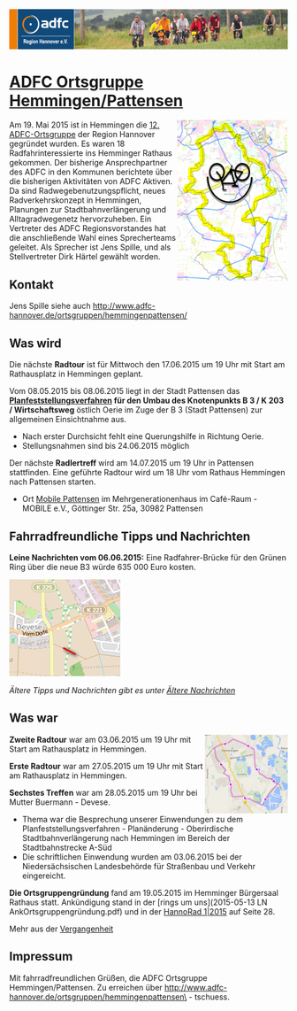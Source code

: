 [![](banner.png)](http://www.adfc-hannover.de/)

# [ADFC Ortsgruppe Hemmingen/Pattensen](http://adfc-hemmingen-pattensen.github.io/)


<img src="smiley2.png" alt="" style="float:right;"/>

Am 19. Mai 2015 ist in Hemmingen die [12. ADFC-Ortsgruppe](http://adfc-hemmingen-pattensen.github.io/) der Region Hannover gegründet wurden. Es waren 18 Radfahrinteressierte ins Hemminger Rathaus gekommen. Der bisherige Ansprechpartner des ADFC in den Kommunen berichtete über die bisherigen Aktivitäten von ADFC Aktiven. Da sind Radwegebenutzungspflicht, neues Radverkehrskonzept in Hemmingen, Planungen zur Stadtbahnverlängerung und Alltagradwegenetz hervorzuheben. Ein Vertreter des ADFC Regionsvorstandes hat die anschließende Wahl eines Sprecherteams geleitet. Als Sprecher ist Jens Spille, und als Stellvertreter Dirk Härtel gewählt worden.

## Kontakt

Jens Spille siehe auch  <http://www.adfc-hannover.de/ortsgruppen/hemmingenpattensen/>  

## Was wird

Die nächste **Radtour** ist für Mittwoch den 17.06.2015 um 19 Uhr mit Start am Rathausplatz in Hemmingen geplant.

Vom 08.05.2015 bis 08.06.2015 liegt in der Stadt Pattensen das **[Planfeststellungsverfahren](http://www.hannover.de/Leben-in-der-Region-Hannover/Verwaltungen-Kommunen/Bekanntmachungen-Ausschreibungen/Amtliche-Bekanntmachungen/Planfeststellungsverfahrens-f%C3%BCr-den-Umbau-des-Knotenpunkts-B-3-K-203-Wirtschaftsweg-%C3%B6stlich-Oerie-im-Zuge-der-B-3-Stadt-Pattensen) für den Umbau des Knotenpunkts B 3 / K 203 / Wirtschaftsweg** östlich Oerie im Zuge der B 3 (Stadt Pattensen) zur allgemeinen Einsichtnahme aus. 

- Nach erster Durchsicht fehlt eine Querungshilfe in Richtung Oerie.  
- Stellungsnahmen sind bis 24.06.2015 möglich  

Der nächste **Radlertreff** wird am 14.07.2015 um 19 Uhr in Pattensen stattfinden. Eine geführte Radtour wird um 18 Uhr vom Rathaus Hemmingen nach Pattensen starten.

- Ort [Mobile Pattensen](http://mobile-pattensen.de/) im Mehrgenerationenhaus im  Café-Raum - MOBILE e.V., Göttinger Str. 25a, 30982 Pattensen 

## Fahrradfreundliche Tipps und Nachrichten

**Leine Nachrichten vom 06.06.2015:** Eine Radfahrer-Brücke für den Grünen Ring über die neue B3 würde 635 000 Euro kosten.

![](BrueckeB3.png)

*Ältere Tipps und Nachrichten gibt es unter [Ältere Nachrichten](alteNews.html)*


## Was war


<img src="Route2.png" alt="Route#2" style="float:right;"/>

**Zweite Radtour** war am 03.06.2015 um 19 Uhr mit Start am Rathausplatz in Hemmingen. 

**Erste Radtour** war am 27.05.2015 um 19 Uhr mit Start am Rathausplatz in Hemmingen.

**Sechstes Treffen** war am 28.05.2015 um 19 Uhr bei Mutter Buermann - Devese. 

-  Thema war die Besprechung unserer Einwendungen zu dem Planfeststellungsverfahren - Planänderung - Oberirdische Stadtbahnverlängerung nach Hemmingen  im Bereich der Stadtbahnstrecke A-Süd  
- Die schriftlichen Einwendung wurden am 03.06.2015 bei der Niedersächsischen Landesbehörde für Straßenbau und Verkehr eingereicht.

**Die Ortsgruppengründung** fand am 19.05.2015 im Hemminger Bürgersaal Rathaus statt. Ankündigung stand in der [rings um uns](2015-05-13 LN AnkOrtsgruppengründung.pdf) und in der [HannoRad 1|2015](http://www.adfc-hannover.de/hannorad/) auf Seite 28.

Mehr aus der [Vergangenheit](waswar.html)

## Impressum

Mit fahrradfreundlichen Grüßen, die ADFC Ortsgruppe Hemmingen/Pattensen. Zu erreichen über <http://www.adfc-hannover.de/ortsgruppen/hemmingenpattensen\> - tschuess. 
